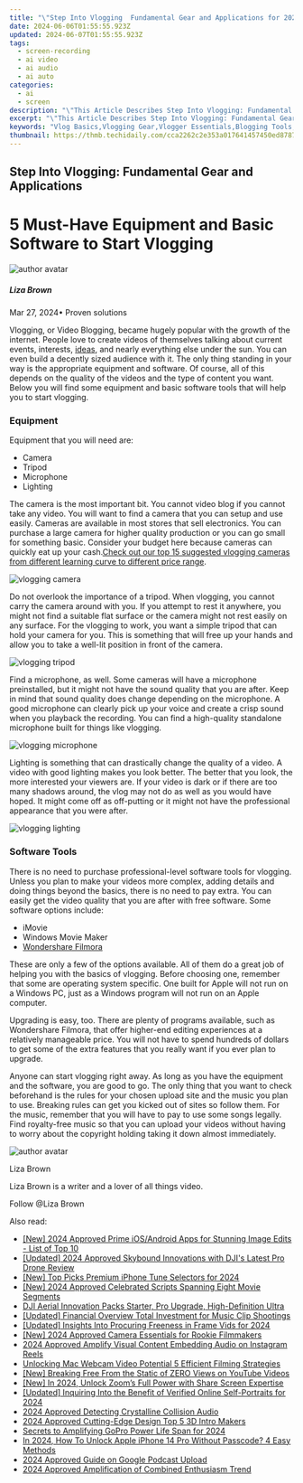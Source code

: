 ```yaml
---
title: "\"Step Into Vlogging  Fundamental Gear and Applications for 2024\""
date: 2024-06-06T01:55:55.923Z
updated: 2024-06-07T01:55:55.923Z
tags: 
  - screen-recording
  - ai video
  - ai audio
  - ai auto
categories: 
  - ai
  - screen
description: "\"This Article Describes Step Into Vlogging: Fundamental Gear and Applications for 2024\""
excerpt: "\"This Article Describes Step Into Vlogging: Fundamental Gear and Applications for 2024\""
keywords: "Vlog Basics,Vlogging Gear,Vlogger Essentials,Blogging Tools,Vlogging Equipment,Beginner's Vlog Tips,Video Blogging Starter Guide"
thumbnail: https://thmb.techidaily.com/cca2262c2e353a017641457450ed87877a82d042ad27894aff917614decf98a8.jpg
---
```


## Step Into Vlogging: Fundamental Gear and Applications

# 5 Must-Have Equipment and Basic Software to Start Vlogging

![author avatar](https://lh5.googleusercontent.com/-AIMmjowaFs4/AAAAAAAAAAI/AAAAAAAAABc/Y5UmwDaI7HU/s250-c-k/photo.jpg)

##### Liza Brown

 Mar 27, 2024• Proven solutions

Vlogging, or Video Blogging, became hugely popular with the growth of the internet. People love to create videos of themselves talking about current events, interests, [ideas](https://tools.techidaily.com/wondershare/filmora/download/), and nearly everything else under the sun. You can even build a decently sized audience with it. The only thing standing in your way is the appropriate equipment and software. Of course, all of this depends on the quality of the videos and the type of content you want. Below you will find some equipment and basic software tools that will help you to start vlogging.

### Equipment

Equipment that you will need are:

* Camera
* Tripod
* Microphone
* Lighting

The camera is the most important bit. You cannot video blog if you cannot take any video. You will want to find a camera that you can setup and use easily. Cameras are available in most stores that sell electronics. You can purchase a large camera for higher quality production or you can go small for something basic. Consider your budget here because cameras can quickly eat up your cash.[Check out our top 15 suggested vlogging cameras from different learning curve to different price range](https://tools.techidaily.com/wondershare/filmora/download/).

![vlogging camera](https://images.wondershare.com/filmora/article-images/vlogging-camera.jpg)

Do not overlook the importance of a tripod. When vlogging, you cannot carry the camera around with you. If you attempt to rest it anywhere, you might not find a suitable flat surface or the camera might not rest easily on any surface. For the vlogging to work, you want a simple tripod that can hold your camera for you. This is something that will free up your hands and allow you to take a well-lit position in front of the camera.

![vlogging tripod](https://images.wondershare.com/filmora/article-images/vlogging-tripod.jpg)

Find a microphone, as well. Some cameras will have a microphone preinstalled, but it might not have the sound quality that you are after. Keep in mind that sound quality does change depending on the microphone. A good microphone can clearly pick up your voice and create a crisp sound when you playback the recording. You can find a high-quality standalone microphone built for things like vlogging.

![vlogging microphone](https://images.wondershare.com/filmora/article-images/vlogging-microphone.jpg)

Lighting is something that can drastically change the quality of a video. A video with good lighting makes you look better. The better that you look, the more interested your viewers are. If your video is dark or if there are too many shadows around, the vlog may not do as well as you would have hoped. It might come off as off-putting or it might not have the professional appearance that you were after.

![vlogging lighting](https://images.wondershare.com/filmora/article-images/vlogging-lighting.jpg)

### Software Tools

There is no need to purchase professional-level software tools for vlogging. Unless you plan to make your videos more complex, adding details and doing things beyond the basics, there is no need to pay extra. You can easily get the video quality that you are after with free software. Some software options include:

* iMovie
* Windows Movie Maker
* [Wondershare Filmora](https://tools.techidaily.com/wondershare/filmora/download/)

These are only a few of the options available. All of them do a great job of helping you with the basics of vlogging. Before choosing one, remember that some are operating system specific. One built for Apple will not run on a Windows PC, just as a Windows program will not run on an Apple computer.

Upgrading is easy, too. There are plenty of programs available, such as Wondershare Filmora, that offer higher-end editing experiences at a relatively manageable price. You will not have to spend hundreds of dollars to get some of the extra features that you really want if you ever plan to upgrade.

Anyone can start vlogging right away. As long as you have the equipment and the software, you are good to go. The only thing that you want to check beforehand is the rules for your chosen upload site and the music you plan to use. Breaking rules can get you kicked out of sites so follow them. For the music, remember that you will have to pay to use some songs legally. Find royalty-free music so that you can upload your videos without having to worry about the copyright holding taking it down almost immediately.

![author avatar](https://lh5.googleusercontent.com/-AIMmjowaFs4/AAAAAAAAAAI/AAAAAAAAABc/Y5UmwDaI7HU/s250-c-k/photo.jpg)

Liza Brown

Liza Brown is a writer and a lover of all things video.

Follow @Liza Brown


<ins class="adsbygoogle"
     style="display:block"
     data-ad-format="autorelaxed"
     data-ad-client="ca-pub-7571918770474297"
     data-ad-slot="1223367746"></ins>



<ins class="adsbygoogle"
     style="display:block"
     data-ad-client="ca-pub-7571918770474297"
     data-ad-slot="8358498916"
     data-ad-format="auto"
     data-full-width-responsive="true"></ins>


<span class="atpl-alsoreadstyle">Also read:</span>
<div><ul>
<li><a href="https://vp-tips.techidaily.com/new-2024-approved-prime-iosandroid-apps-for-stunning-image-edits-list-of-top-10/"><u>[New] 2024 Approved  Prime iOS/Android Apps for Stunning Image Edits - List of Top 10</u></a></li>
<li><a href="https://vp-tips.techidaily.com/updated-2024-approved-skybound-innovations-with-djis-latest-pro-drone-review/"><u>[Updated] 2024 Approved  Skybound Innovations with DJI's Latest Pro Drone Review</u></a></li>
<li><a href="https://vp-tips.techidaily.com/new-top-picks-premium-iphone-tune-selectors-for-2024/"><u>[New] Top Picks  Premium iPhone Tune Selectors for 2024</u></a></li>
<li><a href="https://vp-tips.techidaily.com/new-2024-approved-celebrated-scripts-spanning-eight-movie-segments/"><u>[New] 2024 Approved  Celebrated Scripts Spanning Eight Movie Segments</u></a></li>
<li><a href="https://vp-tips.techidaily.com/dji-aerial-innovation-packs-starter-pro-upgrade-high-definition-ultra/"><u>DJI Aerial Innovation Packs  Starter, Pro Upgrade, High-Definition Ultra</u></a></li>
<li><a href="https://vp-tips.techidaily.com/updated-financial-overview-total-investment-for-music-clip-shootings/"><u>[Updated] Financial Overview  Total Investment for Music Clip Shootings</u></a></li>
<li><a href="https://vp-tips.techidaily.com/updated-insights-into-procuring-freeness-in-frame-vids-for-2024/"><u>[Updated] Insights Into Procuring Freeness in Frame Vids for 2024</u></a></li>
<li><a href="https://vp-tips.techidaily.com/new-2024-approved-camera-essentials-for-rookie-filmmakers/"><u>[New] 2024 Approved  Camera Essentials for Rookie Filmmakers</u></a></li>
<li><a href="https://vp-tips.techidaily.com/2024-approved-amplify-visual-content-embedding-audio-on-instagram-reels/"><u>2024 Approved  Amplify Visual Content  Embedding Audio on Instagram Reels</u></a></li>
<li><a href="https://digital-screen-recording.techidaily.com/unlocking-mac-webcam-video-potential-5-efficient-filming-strategies/"><u>Unlocking Mac Webcam Video Potential  5 Efficient Filming Strategies</u></a></li>
<li><a href="https://youtube-video-recordings.techidaily.com/new-breaking-free-from-the-static-of-zero-views-on-youtube-videos/"><u>[New] Breaking Free From the Static of ZERO Views on YouTube Videos</u></a></li>
<li><a href="https://screen-mirroring-recording.techidaily.com/new-in-2024-unlock-zooms-full-power-with-share-screen-expertise/"><u>[New] In 2024, Unlock Zoom’s Full Power with Share Screen Expertise</u></a></li>
<li><a href="https://instagram-video-files.techidaily.com/updated-inquiring-into-the-benefit-of-verified-online-self-portraits-for-2024/"><u>[Updated] Inquiring Into the Benefit of Verified Online Self-Portraits for 2024</u></a></li>
<li><a href="https://audio-shaping.techidaily.com/2024-approved-detecting-crystalline-collision-audio/"><u>2024 Approved Detecting Crystalline Collision Audio</u></a></li>
<li><a href="https://youtube-video-recordings.techidaily.com/2024-approved-cutting-edge-design-top-5-3d-intro-makers/"><u>2024 Approved  Cutting-Edge Design  Top 5 3D Intro Makers</u></a></li>
<li><a href="https://extra-approaches.techidaily.com/secrets-to-amplifying-gopro-power-life-span-for-2024/"><u>Secrets to Amplifying GoPro Power Life Span for 2024</u></a></li>
<li><a href="https://ios-unlock.techidaily.com/in-2024-how-to-unlock-apple-iphone-14-pro-without-passcode-4-easy-methods-by-drfone-ios/"><u>In 2024, How To Unlock Apple iPhone 14 Pro Without Passcode? 4 Easy Methods</u></a></li>
<li><a href="https://some-knowledge.techidaily.com/2024-approved-guide-on-google-podcast-upload/"><u>2024 Approved  Guide on Google Podcast Upload</u></a></li>
<li><a href="https://audio-shaping.techidaily.com/2024-approved-amplification-of-combined-enthusiasm-trend/"><u>2024 Approved Amplification of Combined Enthusiasm Trend</u></a></li>
</ul></div>
